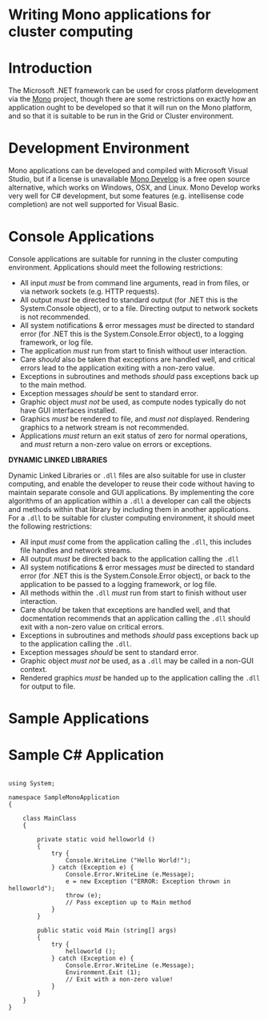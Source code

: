 # Writing Mono applications for cluster computing

# Introduction

The Microsoft .NET framework can be used for cross platform development via the [Mono](https://reannz.atlassian.net/wiki/pages/createpage.action?spaceKey=BeSTGRID&title=Mono&linkCreation=true&fromPageId=3818228509) project, though there are some restrictions on exactly how an application ought to be developed so that it will run on the Mono platform, and so that it is suitable to be run in the Grid or Cluster environment.

# Development Environment

Mono applications can be developed and compiled with Microsoft Visual Studio, but if a license is unavailable [Mono Develop](http://monodevelop.com/) is a free open source alternative, which works on Windows, OSX, and Linux. Mono Develop works very well for C# development, but some features (e.g. intellisense code completion) are not well supported for Visual Basic.

# Console Applications

Console applications are suitable for running in the cluster computing environment. Applications should meet the following restrictions:

- All input *must* be from command line arguments, read in from files, or via network sockets (e.g. HTTP requests).
- All output *must* be directed to standard output (for .NET this is the System.Console object), or to a file. Directing output to network sockets is not recommended.
- All system notifications & error messages *must* be directed to standard error (for .NET this is the System.Console.Error object), to a logging framework, or log file.
- The application *must* run from start to finish without user interaction.
- Care *should* also be taken that exceptions are handled well, and critical errors lead to the application exiting with a non-zero value.
- Exceptions in subroutines and methods *should* pass exceptions back up to the main method.
- Exception messages *should* be sent to standard error.
- Graphic object *must not* be used, as compute nodes typically do not have GUI interfaces installed.
- Graphics *must* be rendered to file, and *must not* displayed. Rendering graphics to a network stream is not recommended.
- Applications *must* return an exit status of zero for normal operations, and *must* return a non-zero value on errors or exceptions.

**DYNAMIC LINKED LIBRARIES**

Dynamic Linked Libraries or `.dll` files are also suitable for use in cluster computing, and enable the developer to reuse their code without having to maintain separate console and GUI applications. By implementing the core algorithms of an application within a `.dll` a developer can call the objects and methods within that library by including them in another applications. For a `.dll` to be suitable for cluster computing environment, it should meet the following restrictions:
- All input *must* come from the application calling the `.dll`, this includes file handles and network streams.
- All output *must* be directed back to the application calling the `.dll`
- All system notifications & error messages *must* be directed to standard error (for .NET this is the System.Console.Error object), or back to the application to be passed to a logging framework, or log file.
- All methods within the `.dll` *must* run from start to finish without user interaction.
- Care *should* be taken that exceptions are handled well, and that docmentation recommends that an application calling the `.dll` should exit with a non-zero value on critical errors.
- Exceptions in subroutines and methods *should* pass exceptions back up to the application calling the `.dll`.
- Exception messages *should* be sent to standard error.
- Graphic object *must not* be used, as a `.dll` may be called in a non-GUI context.
- Rendered graphics *must* be handed up to the application calling the `.dll` for output to file.

# Sample Applications

# Sample C# Application

``` 

using System;

namespace SampleMonoApplication
{

	class MainClass
	{

		private static void helloworld ()
		{
			try {
				Console.WriteLine ("Hello World!");
			} catch (Exception e) {
				Console.Error.WriteLine (e.Message);
				e = new Exception ("ERROR: Exception thrown in helloworld");
				throw (e);
				// Pass exception up to Main method
			}
		}

		public static void Main (string[] args)
		{
			try {
				helloworld ();
			} catch (Exception e) {
				Console.Error.WriteLine (e.Message);
				Environment.Exit (1);
				// Exit with a non-zero value!
			}
		}
	}
}

```
